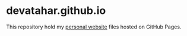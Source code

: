 # devatahar.github.io

This repository hold my [personal website](https://about.ahmedtahar.com) files hosted on GitHub Pages.
